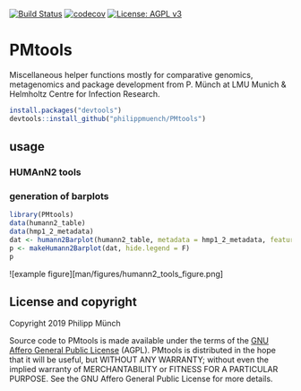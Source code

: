 [![Build Status](https://travis-ci.org/philippmuench/PMtools.svg?branch=master)](https://travis-ci.org/philippmuench/PMtools)
[![codecov](https://codecov.io/gh/philippmuench/PMtools/branch/master/graph/badge.svg)](https://codecov.io/gh/philippmuench/PMtools)
[![License: AGPL v3](https://img.shields.io/badge/License-AGPL%20v3-blue.svg)](https://www.gnu.org/licenses/agpl-3.0)

# PMtools

Miscellaneous helper functions mostly for comparative genomics, metagenomics and package development from P. Münch at LMU Munich & Helmholtz Centre for Infection Research.

```r
install.packages("devtools")
devtools::install_github("philippmuench/PMtools")
```

## usage

### HUMAnN2 tools

### generation of barplots

``` r
library(PMtools)
data(humann2_table)
data(hmp1_2_metadata)
dat <- humann2Barplot(humann2_table, metadata = hmp1_2_metadata, feature = "Cas1", num.bugs = 4)
p <- makeHumann2Barplot(dat, hide.legend = F)
p
```

![example figure][man/figures/humann2_tools_figure.png]


## License and copyright
Copyright 2019 Philipp Münch

Source code to PMtools is made available under the terms of the [GNU Affero General Public License](LICENSE.txt) (AGPL). PMtools is distributed in the hope that it will be useful, but WITHOUT ANY WARRANTY; without even the implied warranty of MERCHANTABILITY or FITNESS FOR A PARTICULAR PURPOSE. See the GNU Affero General Public License for more details.

